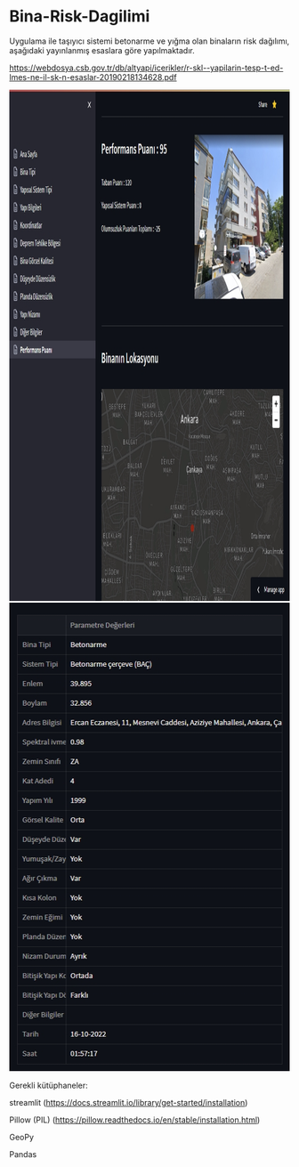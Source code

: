 # Bina-Risk-Dagilimi
Uygulama ile taşıyıcı sistemi betonarme ve yığma olan binaların risk dağılımı, aşağıdaki yayınlanmış esaslara göre yapılmaktadır.


https://webdosya.csb.gov.tr/db/altyapi/icerikler/r-skl--yapilarin-tesp-t-ed-lmes-ne-il-sk-n-esaslar-20190218134628.pdf


<img src="orneksonuc1.jpg" width="1086" height="919">
<img src="orneksonuc2.jpg" width="507" height="842">


Gerekli kütüphaneler:

streamlit	(https://docs.streamlit.io/library/get-started/installation)

Pillow (PIL)	(https://pillow.readthedocs.io/en/stable/installation.html)

GeoPy

Pandas
